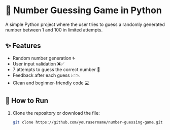 # 🎯 Number Guessing Game in Python

A simple Python project where the user tries to guess a randomly generated number between 1 and 100 in limited attempts.

## ✨ Features

- Random number generation 🌀
- User input validation ❌✅
- 7 attempts to guess the correct number 🎰
- Feedback after each guess 📈📉
- Clean and beginner-friendly code 💻

## 🚀 How to Run

1. Clone the repository or download the file:
   ```bash
   git clone https://github.com/yourusername/number-guessing-game.git
